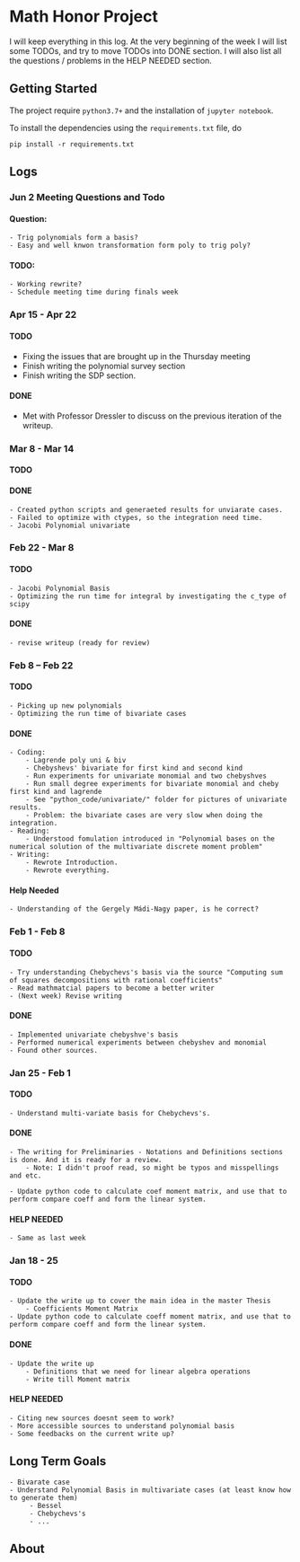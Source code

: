 # Math Honor Project

I will keep everything in this log. 
At the very beginning of the week I will list some TODOs, and try to move TODOs into DONE section. 
I will also list all the questions / problems in the HELP NEEDED section.

## Getting Started
The project require `python3.7+` and the installation of `jupyter notebook`.

To install the dependencies using the `requirements.txt` file, do
```
pip install -r requirements.txt
```

## Logs

### Jun 2 Meeting Questions and Todo

#### Question:
    - Trig polynomials form a basis?
    - Easy and well knwon transformation form poly to trig poly?

#### TODO:
    - Working rewrite?
    - Schedule meeting time during finals week

### Apr 15 - Apr 22


#### TODO
- Fixing the issues that are brought up in the Thursday meeting
- Finish writing the polynomial survey section
- Finish writing the SDP section.

#### DONE
- Met with Professor Dressler to discuss on the previous iteration of the writeup.

### Mar 8 - Mar 14

#### TODO
    

#### DONE
    - Created python scripts and generaeted results for unviarate cases.
    - Failed to optimize with ctypes, so the integration need time.
    - Jacobi Polynomial univariate
     

### Feb 22 - Mar 8

#### TODO
    - Jacobi Polynomial Basis
    - Optimizing the run time for integral by investigating the c_type of scipy

#### DONE
    - revise writeup (ready for review)

### Feb 8 – Feb 22

#### TODO

    - Picking up new polynomials
    - Optimizing the run time of bivariate cases

#### DONE
	- Coding:	
		- Lagrende poly uni & biv
		- Chebyshevs' bivariate for first kind and second kind
		- Run experiments for univariate monomial and two chebyshves
		- Run small degree experiments for bivariate monomial and cheby first kind and lagrende
		- See "python_code/univariate/" folder for pictures of univariate results.
        - Problem: the bivariate cases are very slow when doing the integration.
	- Reading:
		- Understood fomulation introduced in "Polynomial bases on the numerical solution of the multivariate discrete moment problem"
	- Writing:
        - Rewrote Introduction.
        - Rewrote everything.

#### Help Needed
	
	- Understanding of the Gergely Mádi-Nagy paper, is he correct?

### Feb 1 - Feb 8

#### TODO
	
	- Try understanding Chebychevs's basis via the source "Computing sum of squares decompositions with rational coefficients"
	- Read mathmatcial papers to become a better writer
	- (Next week) Revise writing

#### DONE

	- Implemented univariate chebyshve's basis
	- Performed numerical experiments between chebyshev and monomial
	- Found other sources. 

### Jan 25 - Feb 1

#### TODO

    - Understand multi-variate basis for Chebychevs's.

#### DONE

    - The writing for Preliminaries - Notations and Definitions sections is done. And it is ready for a review.
        - Note: I didn't proof read, so might be typos and misspellings and etc. 
    
    - Update python code to calculate coef moment matrix, and use that to perform compare coeff and form the linear system.

#### HELP NEEDED

    - Same as last week


### Jan 18 - 25

#### TODO

    - Update the write up to cover the main idea in the master Thesis
        - Coefficients Moment Matrix
    - Update python code to calculate coeff moment matrix, and use that to perform compare coeff and form the linear system.

#### DONE

    - Update the write up
        - Definitions that we need for linear algebra operations
        - Write till Moment matrix

#### HELP NEEDED

    - Citing new sources doesnt seem to work? 
    - More accessible sources to understand polynomial basis
    - Some feedbacks on the current write up?

## Long Term Goals

    - Bivarate case
    - Understand Polynomial Basis in multivariate cases (at least know how to generate them)
         - Bessel
         - Chebychevs's 
         - ...

## About

